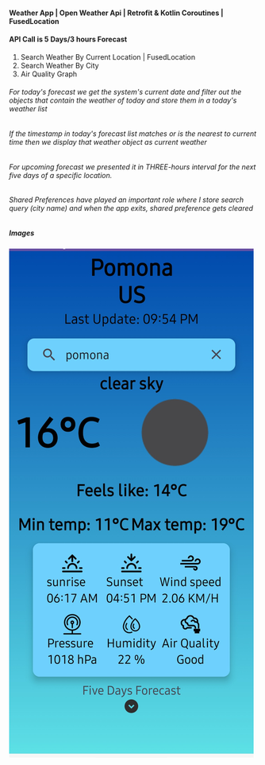 #### Weather App | Open Weather Api | Retrofit & Kotlin Coroutines | FusedLocation 

#### API Call is 5 Days/3 hours Forecast 

1. Search Weather By Current Location | FusedLocation 
2. Search Weather By City 
3. Air Quality Graph


###### For today's forecast we get the system's current date and filter out the objects that contain the weather of today and store them in a today's weather list 

###### If the timestamp in today's forecast list matches or is the nearest to current time then we display that weather object as current weather 

###### For upcoming forecast we presented it in THREE-hours interval for the next five days of a specific location. 

###### Shared Preferences have played an important role where I store search query (city name) and when the app exits, shared preference gets cleared

##### Images

![](images/home.jpg)

